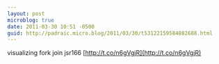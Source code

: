 ```yaml
---
layout: post
microblog: true
date: 2011-03-30 10:51 -0500
guid: http://padraic.micro.blog/2011/03/30/t53122159584882688.html
---
```

visualizing fork join jsr166 [http://t.co/n6gVgjR](http://t.co/n6gVgjR)
